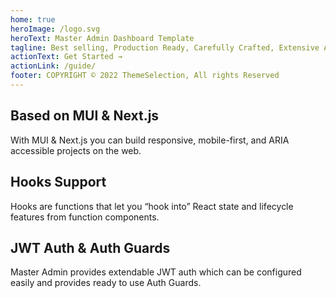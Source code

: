 ```yaml
---
home: true
heroImage: /logo.svg
heroText: Master Admin Dashboard Template
tagline: Best selling, Production Ready, Carefully Crafted, Extensive Admin Template
actionText: Get Started →
actionLink: /guide/
footer: COPYRIGHT © 2022 ThemeSelection, All rights Reserved
---
```


<div class="features">
  <div class="feature">
    <h2>Based on MUI & Next.js</h2>
    <p>With MUI & Next.js you can build responsive, mobile-first, and ARIA accessible projects on the web.</p>
  </div>
  <div class="feature">
    <h2>Hooks Support</h2>
    <p>Hooks are functions that let you “hook into” React state and lifecycle features from function components.</p>
  </div>
  <div class="feature">
    <h2>JWT Auth & Auth Guards</h2>
    <p>Master Admin provides extendable JWT auth which can be configured easily and provides ready to use Auth Guards.</p>
  </div>
</div>
